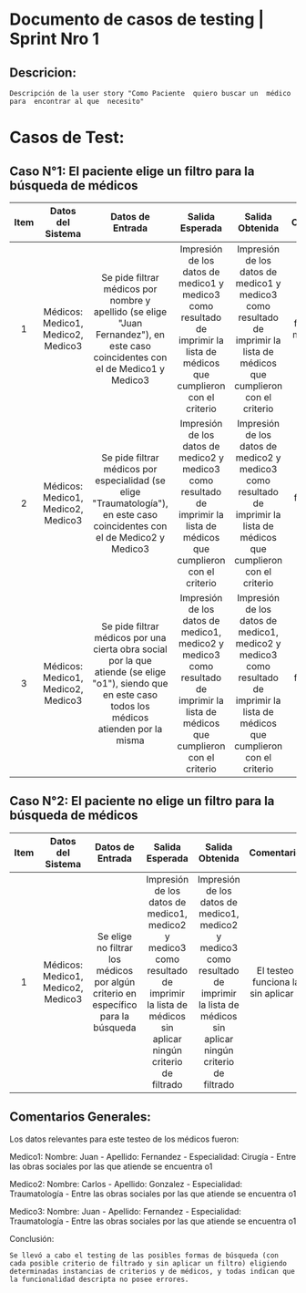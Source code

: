 # Documento de casos de testing | Sprint Nro 1

## Descricion:
    Descripción de la user story "Como Paciente  quiero buscar un  médico para  encontrar al que  necesito"

# Casos de Test:

## Caso N°1: El paciente elige un filtro para la búsqueda de médicos

| Item  |  Datos del Sistema | Datos de Entrada  |  Salida Esperada | Salida Obtenida | Comentario(Opcional) |
|:-:|:-:|:-:|:-:|:-:|:-:|
| 1 | Médicos: Medico1, Medico2, Medico3| Se pide filtrar médicos por nombre y apellido (se elige "Juan Fernandez"), en este caso coincidentes con el de Medico1 y Medico3 | Impresión de los datos de medico1 y medico3 como resultado de imprimir la lista de médicos que cumplieron con el criterio | Impresión de los datos de medico1 y medico3 como resultado de imprimir la lista de médicos que cumplieron con el criterio| El testeo indica que funciona el filtrado de médicos por nombre y apellido|
|2| Médicos: Medico1, Medico2, Medico3 | Se pide filtrar médicos por especialidad (se elige "Traumatología"), en este caso coincidentes con el de Medico2 y Medico3 | Impresión de los datos de medico2 y medico3 como resultado de imprimir la lista de médicos que cumplieron con el criterio | Impresión de los datos de medico2 y medico3 como resultado de imprimir la lista de médicos que cumplieron con el criterio | El testeo indica que funciona el filtrado de médicos por especialidad|
|3| Médicos: Medico1, Medico2, Medico3 | Se pide filtrar médicos por una cierta obra social por la que atiende (se elige "o1"), siendo que en este caso todos los médicos atienden por la misma | Impresión de los datos de medico1, medico2 y medico3 como resultado de imprimir la lista de médicos que cumplieron con el criterio | Impresión de los datos de medico1, medico2 y medico3 como resultado de imprimir la lista de médicos que cumplieron con el criterio | El testeo indica que funciona el filtrado de médicos por obra social | 


## Caso N°2: El paciente no elige un filtro para la búsqueda de médicos
| Item  |  Datos del Sistema | Datos de Entrada  |  Salida Esperada | Salida Obtenida | Comentario(Opcional) |
|:-:|:-:|:-:|:-:|:-:|:-:| 
| 1 | Médicos: Medico1, Medico2, Medico3 | Se elige no filtrar los médicos por algún criterio en específico para la búsqueda | Impresión de los datos de medico1, medico2 y medico3 como resultado de imprimir la lista de médicos sin aplicar ningún criterio de filtrado | Impresión de los datos de medico1, medico2 y medico3 como resultado de imprimir la lista de médicos sin aplicar ningún criterio de filtrado | El testeo indica que funciona la búsqueda sin aplicar ningún filtro |

## Comentarios Generales:

Los datos relevantes para este testeo de los médicos fueron:

Medico1: Nombre: Juan - Apellido: Fernandez - Especialidad: Cirugía - Entre las obras sociales por las que atiende se encuentra o1

Medico2: Nombre: Carlos - Apellido: Gonzalez - Especialidad: Traumatología - Entre las obras sociales por las que atiende se encuentra o1

Medico3: Nombre: Juan - Apellido: Fernandez - Especialidad: Traumatología - Entre las obras sociales por las que atiende se encuentra o1

Conclusión:

    Se llevó a cabo el testing de las posibles formas de búsqueda (con cada posible criterio de filtrado y sin aplicar un filtro) eligiendo determinadas instancias de criterios y de médicos, y todas indican que la funcionalidad descripta no posee errores.